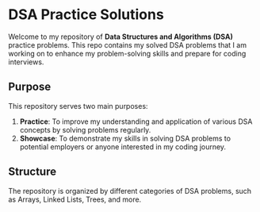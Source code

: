 # DSA Practice Solutions

Welcome to my repository of **Data Structures and Algorithms (DSA)** practice problems. This repo contains my solved DSA problems that I am working on to enhance my problem-solving skills and prepare for coding interviews.

## Purpose

This repository serves two main purposes:
1. **Practice**: To improve my understanding and application of various DSA concepts by solving problems regularly.
2. **Showcase**: To demonstrate my skills in solving DSA problems to potential employers or anyone interested in my coding journey.

## Structure

The repository is organized by different categories of DSA problems, such as Arrays, Linked Lists, Trees, and more.
